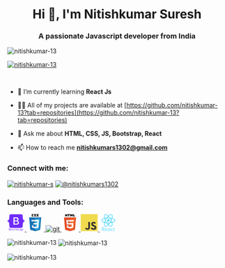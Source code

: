 <h1 align="center">Hi 👋, I'm Nitishkumar Suresh</h1>
<h3 align="center">A passionate Javascript developer from India</h3>

<p align="left"> <img src="https://komarev.com/ghpvc/?username=nitishkumar-13&label=Profile%20views&color=0e75b6&style=flat" alt="nitishkumar-13" /> </p>

<p align="left"> <a href="https://github.com/ryo-ma/github-profile-trophy"><img src="https://github-profile-trophy.vercel.app/?username=nitishkumar-13" alt="nitishkumar-13" /></a> </p>

<p align="left"> <a href="https://twitter.com/" target="blank"><img src="https://img.shields.io/twitter/follow/?logo=twitter&style=for-the-badge" alt="" /></a> </p>

- 🌱 I’m currently learning **React Js**

- 👨‍💻 All of my projects are available at [https://github.com/nitishkumar-13?tab=repositories](https://github.com/nitishkumar-13?tab=repositories)

- 💬 Ask me about **HTML, CSS, JS, Bootstrap, React**

- 📫 How to reach me **nitishkumars1302@gmail.com**

<h3 align="left">Connect with me:</h3>
<p align="left">
<a href="https://linkedin.com/in/nitishkumar-s" target="blank"><img align="center" src="https://raw.githubusercontent.com/rahuldkjain/github-profile-readme-generator/master/src/images/icons/Social/linked-in-alt.svg" alt="nitishkumar-s" height="30" width="40" /></a>
<a href="https://medium.com/@nitishkumars1302" target="blank"><img align="center" src="https://raw.githubusercontent.com/rahuldkjain/github-profile-readme-generator/master/src/images/icons/Social/medium.svg" alt="@nitishkumars1302" height="30" width="40" /></a>
</p>

<h3 align="left">Languages and Tools:</h3>
<p align="left"> <a href="https://getbootstrap.com" target="_blank" rel="noreferrer"> <img src="https://raw.githubusercontent.com/devicons/devicon/master/icons/bootstrap/bootstrap-plain-wordmark.svg" alt="bootstrap" width="40" height="40"/> </a> <a href="https://www.w3schools.com/css/" target="_blank" rel="noreferrer"> <img src="https://raw.githubusercontent.com/devicons/devicon/master/icons/css3/css3-original-wordmark.svg" alt="css3" width="40" height="40"/> </a> <a href="https://git-scm.com/" target="_blank" rel="noreferrer"> <img src="https://www.vectorlogo.zone/logos/git-scm/git-scm-icon.svg" alt="git" width="40" height="40"/> </a> <a href="https://www.w3.org/html/" target="_blank" rel="noreferrer"> <img src="https://raw.githubusercontent.com/devicons/devicon/master/icons/html5/html5-original-wordmark.svg" alt="html5" width="40" height="40"/> </a> <a href="https://developer.mozilla.org/en-US/docs/Web/JavaScript" target="_blank" rel="noreferrer"> <img src="https://raw.githubusercontent.com/devicons/devicon/master/icons/javascript/javascript-original.svg" alt="javascript" width="40" height="40"/> </a> <a href="https://reactjs.org/" target="_blank" rel="noreferrer"> <img src="https://raw.githubusercontent.com/devicons/devicon/master/icons/react/react-original-wordmark.svg" alt="react" width="40" height="40"/> </a> </p>

<p><img align="left" src="https://github-readme-stats.vercel.app/api/top-langs?username=nitishkumar-13&show_icons=true&locale=en&layout=compact" alt="nitishkumar-13" /></p>

<p>&nbsp;<img align="center" src="https://github-readme-stats.vercel.app/api?username=nitishkumar-13&show_icons=true&locale=en" alt="nitishkumar-13" /></p>

<p><img align="center" src="https://github-readme-streak-stats.herokuapp.com/?user=nitishkumar-13&" alt="nitishkumar-13" /></p>
